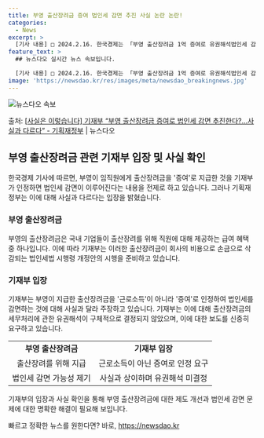 ```yaml
---
title: 부영 출산장려금 증여 법인세 감면 추진 사실 논란 논란!
categories:
  - News
excerpt: >
  [기사 내용] □ 2024.2.16. 한국경제는 「부영 출산장려금 1억 증여로 유권해석법인세 감면 추진」 기…
feature_text: >
  ## 뉴스다오 실시간 뉴스 속보입니다.

  [기사 내용] □ 2024.2.16. 한국경제는 「부영 출산장려금 1억 증여로 유권해석법인세 감면 추진」 기…
image: 'https://newsdao.kr/res/images/meta/newsdao_breakingnews.jpg'
---
```


![뉴스다오 속보](https://newsdao.kr/res/images/meta/newsdao_breakingnews.jpg)

<p>출처: <a href="https://newsdao.kr/3178" rel="dofollow">[사실은 이렇습니다] 기재부 “부영 출산장려금 증여로 법인세 감면 추진한다?…사실과 다르다” - 기획재정부</a> | 뉴스다오</p>

<h2 data-ke-size="size26">부영 출산장려금 관련 기재부 입장 및 사실 확인</h2>
<p data-ke-size="size16">한국경제 기사에 따르면, 부영이 임직원에게 출산장려금을 '증여'로 지급한 것을 기재부가 인정하면 법인세 감면이 이루어진다는 내용을 전제로 하고 있습니다. 그러나 기획재정부는 이에 대해 사실과 다르다는 입장을 밝혔습니다.</p>

<h3>부영 출산장려금</h3>
<p data-ke-size="size16">부영의 출산장려금은 국내 기업들이 출산장려를 위해 직원에 대해 제공하는 급여 혜택 중 하나입니다. 이에 따라 기재부는 이러한 출산장려금이 회사의 비용으로 손금으로 삭감되는 법인세법 시행령 개정안의 시행을 준비하고 있습니다.</p>

<h3>기재부 입장</h3>
<p data-ke-size="size16">기재부는 부영이 지급한 출산장려금을 '근로소득'이 아니라 '증여'로 인정하여 법인세를 감면하는 것에 대해 사실과 달라 주장하고 있습니다. 기재부는 이에 대해 출산장려금의 세무처리에 관한 유권해석이 구체적으로 결정되지 않았으며, 이에 대한 보도를 신중히 요구하고 있습니다.</p>

<table>
  <tr>
    <td style="text-align: center; height: 17px;"><b>부영 출산장려금</b></td>
    <td style="text-align: center; height: 17px;"><b>기재부 입장</b></td>
  </tr>
  <tr>
    <td style="text-align: center; height: 17px;">출산장려를 위해 지급</td>
    <td style="text-align: center; height: 17px;">근로소득이 아닌 증여로 인정 요구</td>
  </tr>
  <tr>
    <td style="text-align: center; height: 17px;">법인세 감면 가능성 제기</td>
    <td style="text-align: center; height: 17px;">사실과 상이하며 유권해석 미결정</td>
  </tr>
</table>
<p data-ke-size="size16">기재부의 입장과 사실 확인을 통해 부영 출산장려금에 대한 제도 개선과 법인세 감면 문제에 대한 명확한 해결이 필요해 보입니다.</p> 

빠르고 정확한 뉴스를 원한다면? 바로, <a href="https://newsdao.kr" rel="dofollow">https://newsdao.kr</a>


